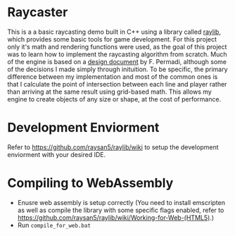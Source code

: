 # Raycaster

This is a a basic raycasting demo built in C++ using a library called [raylib](https://www.raylib.com/), which provides some basic tools for game development. For this project only it's math and rendering functions were used, as the goal of this project was to learn how to implement the raycasting algorithm from scratch. Much of the engine is based on a [design document](https://permadi.com/1996/05/ray-casting-tutorial-table-of-contents/) by F. Permadi, although some of the decisions I made simply through inituition. To be specific, the primary difference between my implementation and most of the common ones is that I calculate the point of intersection between each line and player rather than arriving at the same result using grid-based math. This allows my engine to create objects of any size or shape, at the cost of performance.

# Development Enviorment 

Refer to https://github.com/raysan5/raylib/wiki to setup the development enviorment with your desired IDE. 

# Compiling to WebAssembly

- Enusre web assembly is setup correctly (You need to install emscripten as well as compile the library with some specific flags enabled, refer to https://github.com/raysan5/raylib/wiki/Working-for-Web-(HTML5).)
- Run `compile_for_web.bat`
